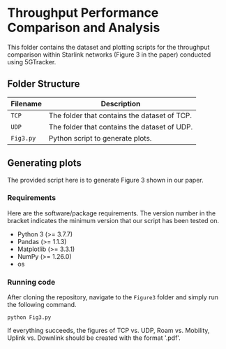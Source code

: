 # Throughput Performance Comparison and Analysis

This folder contains the dataset and plotting scripts for the throughput comparison within Starlink networks (Figure 3 in the paper) conducted using 5GTracker.

## Folder Structure

| Filename | Description |
|---|---|
| `TCP` | The folder that contains the dataset of TCP. |
| `UDP` | The folder that contains the dataset of UDP. |
| `Fig3.py` | Python script to generate plots. |

## Generating plots

The provided script here is to generate Figure 3 shown in our paper.

### Requirements

Here are the software/package requirements. The version number in the bracket indicates the minimum version that our script has been tested on.

- Python 3 (>= 3.7.7)
- Pandas (>= 1.1.3)
- Matplotlib (>= 3.3.1)
- NumPy (>= 1.26.0)
- os

### Running code

After cloning the repository, navigate to the `Figure3` folder and simply run the following command.

`python Fig3.py`

If everything succeeds, the figures of TCP vs. UDP, Roam vs. Mobility, Uplink vs. Downlink should be created with the format '.pdf'.
